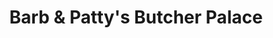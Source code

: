 ---
title: "Barb & Patty's Butcher Palace"
url: /mentor/barb-und-pattys-butcher-palace/
shop: Metzgerei
---